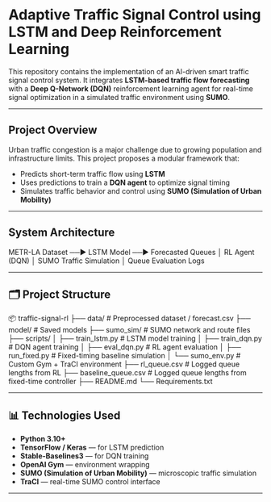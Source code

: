 # Adaptive Traffic Signal Control using LSTM and Deep Reinforcement Learning

This repository contains the implementation of an AI-driven smart traffic signal control system. It integrates **LSTM-based traffic flow forecasting** with a **Deep Q-Network (DQN)** reinforcement learning agent for real-time signal optimization in a simulated traffic environment using **SUMO**.

---

## Project Overview

Urban traffic congestion is a major challenge due to growing population and infrastructure limits. This project proposes a modular framework that:

- Predicts short-term traffic flow using **LSTM**
- Uses predictions to train a **DQN agent** to optimize signal timing
- Simulates traffic behavior and control using **SUMO (Simulation of Urban Mobility)**

---

## System Architecture

METR-LA Dataset ──► LSTM Model ──► Forecasted Queues
      │
RL Agent (DQN)
      │
SUMO Traffic Simulation
      │
Queue Evaluation Logs

---

## 🗂️ Project Structure

📦 traffic-signal-rl
├── data/                       # Preprocessed dataset / forecast.csv
├── model/                      # Saved models 
├── sumo_sim/                   # SUMO network and route files
├── scripts/
│ ├── train_lstm.py             # LSTM model training
│ ├── train_dqn.py              # DQN agent training
│ ├── eval_dqn.py               # RL agent evaluation
│ ├── run_fixed.py              # Fixed-timing baseline simulation
│ └── sumo_env.py               # Custom Gym + TraCI environment
├── rl_queue.csv                # Logged queue lengths from RL
├── baseline_queue.csv          # Logged queue lengths from fixed-time controller
├── README.md
└── Requirements.txt

---

## 📊 Technologies Used

- **Python 3.10+**
- **TensorFlow / Keras** — for LSTM prediction
- **Stable-Baselines3** — for DQN training
- **OpenAI Gym** — environment wrapping
- **SUMO (Simulation of Urban Mobility)** — microscopic traffic simulation
- **TraCI** — real-time SUMO control interface

---